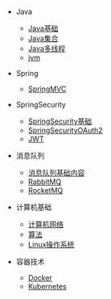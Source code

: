 * Java
  * [Java基础](docs/JavaSE.md)
  * [Java集合](docs/b-2Java集合.md)
  * [Java多线程](docs/b-3Java多线程.md)
  * [jvm](docs/b-4jvm.md)

* Spring
  * [SpringMVC](docs/SpringMVC.md)

* SpringSecurity
  * [SpringSecurity基础](docs/SpringSecurity/SpringSecurity.md)
  * [SpringSecurityOAuth2](docs/SpringSecurity/OAuth2.md)
  * [JWT](docs/SpringSecurity/JWT.md)

* 消息队列
  * [消息队列基础内容](docs/消息队列/MessageQueue.md)
  * [RabbitMQ](docs/消息队列/RabbitMQ.md)
  * [RocketMQ](docs/消息队列/RocketMQ.md)

* 计算机基础
  * [计算机网络](docs/Network.md)
  * [算法](docs/Algorithm.md)
  * [Linux操作系统](docs/Linux.md)

* 容器技术
  * [Docker](docs/容器/Docker.md)
  * [Kubernetes](docs/容器/Kubernetes.md)